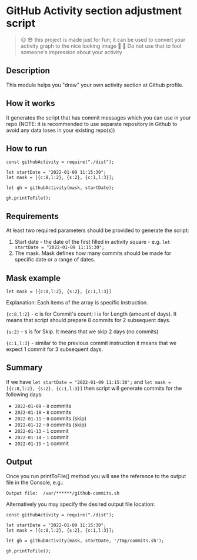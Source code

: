 # GitHub Activity section adjustment script

>  :wink: :sunglasses: this project is made just for fun; it can be used to convert your activity
>  graph to the nice looking image :candy:
>  :monocle_face: Do not use that to fool someone's impression about your activity

## Description

This module helps you "draw" your own activity section at Github profile.

## How it works

It generates the script that has commit messages which you can use in your repo (NOTE: it is recommended to use separate repository in Github to avoid any data loses in your existing repo(s))

## How to run

```
const githubActivity = require("./dist");

let startDate = "2022-01-09 11:15:30";
let mask = [{c:8,l:2}, {s:2}, {c:1,l:3}];

let gh = githubActivity(mask, startDate);

gh.printToFile();
```

## Requirements

At least two required parameters should be provided to generate the script:

1. Start date - the date of the first filled in activity square - e.g. `let startDate = "2022-01-09 11:15:30";`
2. The mask. Mask defines how many commits should be made for specific date or a range of dates.


## Mask example

`let mask = [{c:8,l:2}, {s:2}, {c:1,l:3}]`

Explanation: Each items of the array is specific instruction. 

`{c:8,l:2}` - c is for Commit's count; l is for Length (amount of days). It means that script should prepare 8 commits for 2 subsequent days.

`{s:2}` - s is for Skip. It means that we skip 2 days (no commits)

`{c:1,l:3}` - similar to the previous commit instruction it means that we expect 1 commit for 3 subsequent days.

## Summary

If we have `let startDate = "2022-01-09 11:15:30";` and `let mask = [{c:8,l:2}, {s:2}, {c:1,l:3}]` then script will generate commits for the following days:

- `2022-01-09` - `8` commits
- `2022-01-10` - `8` commits
- `2022-01-11` - `0` commits (skip)
- `2022-01-12` - `0` commits (skip)
- `2022-01-13` - `1` commit
- `2022-01-14` - `1` commit
- `2022-01-15` - `1` commit

## Output

Once you run printToFile() method you will see the reference to the output file in the Console, e.g.:

`Output file:  /var/******/github-commits.sh`

Alternatively you may specify the desired output file location:

```
const githubActivity = require("./dist");

let startDate = "2022-01-09 11:15:30";
let mask = [{c:8,l:2}, {s:2}, {c:1,l:3}];

let gh = githubActivity(mask, startDate, '/tmp/commits.sh');

gh.printToFile();
```
